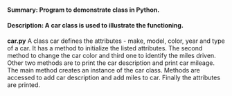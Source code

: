 #### Summary: Program to demonstrate class in Python.
#### Description: A car class is used to illustrate the functioning.

**car.py**
A class car defines the attributes - make, model, color, year and type of a car. It has a method to initialize the listed attributes. The second method to change the car color and third one to identify the miles driven. Other two methods are to print the car description and print car mileage.
The main method creates an instance of the car class. Methods are accessed to add car description and add miles to car. Finally the attributes are printed.

